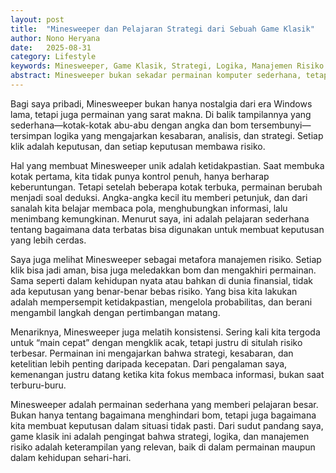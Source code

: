 ```yaml
---
layout: post
title:  "Minesweeper dan Pelajaran Strategi dari Sebuah Game Klasik"
author: Nono Heryana
date:   2025-08-31
category: Lifestyle
keywords: Minesweeper, Game Klasik, Strategi, Logika, Manajemen Risiko
abstract: Minesweeper bukan sekadar permainan komputer sederhana, tetapi juga sarana belajar strategi, logika, dan manajemen risiko. Dari sudut pandang saya, game ini menawarkan refleksi menarik tentang pengambilan keputusan di bawah ketidakpastian.
---
```


Bagi saya pribadi, Minesweeper bukan hanya nostalgia dari era Windows lama, tetapi juga permainan yang sarat makna. Di balik tampilannya yang sederhana—kotak-kotak abu-abu dengan angka dan bom tersembunyi—tersimpan logika yang mengajarkan kesabaran, analisis, dan strategi. Setiap klik adalah keputusan, dan setiap keputusan membawa risiko.

Hal yang membuat Minesweeper unik adalah ketidakpastian. Saat membuka kotak pertama, kita tidak punya kontrol penuh, hanya berharap keberuntungan. Tetapi setelah beberapa kotak terbuka, permainan berubah menjadi soal deduksi. Angka-angka kecil itu memberi petunjuk, dan dari sanalah kita belajar membaca pola, menghubungkan informasi, lalu menimbang kemungkinan. Menurut saya, ini adalah pelajaran sederhana tentang bagaimana data terbatas bisa digunakan untuk membuat keputusan yang lebih cerdas.

Saya juga melihat Minesweeper sebagai metafora manajemen risiko. Setiap klik bisa jadi aman, bisa juga meledakkan bom dan mengakhiri permainan. Sama seperti dalam kehidupan nyata atau bahkan di dunia finansial, tidak ada keputusan yang benar-benar bebas risiko. Yang bisa kita lakukan adalah mempersempit ketidakpastian, mengelola probabilitas, dan berani mengambil langkah dengan pertimbangan matang.

Menariknya, Minesweeper juga melatih konsistensi. Sering kali kita tergoda untuk “main cepat” dengan mengklik acak, tetapi justru di situlah risiko terbesar. Permainan ini mengajarkan bahwa strategi, kesabaran, dan ketelitian lebih penting daripada kecepatan. Dari pengalaman saya, kemenangan justru datang ketika kita fokus membaca informasi, bukan saat terburu-buru.

Minesweeper adalah permainan sederhana yang memberi pelajaran besar. Bukan hanya tentang bagaimana menghindari bom, tetapi juga bagaimana kita membuat keputusan dalam situasi tidak pasti. Dari sudut pandang saya, game klasik ini adalah pengingat bahwa strategi, logika, dan manajemen risiko adalah keterampilan yang relevan, baik di dalam permainan maupun dalam kehidupan sehari-hari.
